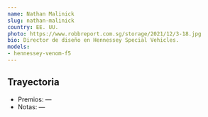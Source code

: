 ```yaml
---
name: Nathan Malinick
slug: nathan-malinick
country: EE. UU.
photo: https://www.robbreport.com.sg/storage/2021/12/3-18.jpg
bio: Director de diseño en Hennessey Special Vehicles.
models:
- hennessey-venom-f5
---
```


## Trayectoria

- Premios: —
- Notas: —


